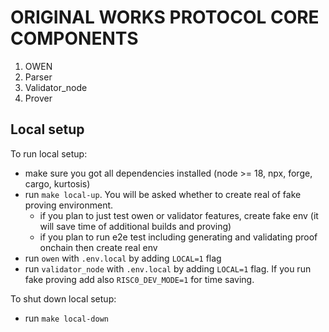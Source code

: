 # ORIGINAL WORKS PROTOCOL CORE COMPONENTS

1. OWEN
1. Parser
1. Validator_node
1. Prover

## Local setup
To run local setup:
- make sure you got all dependencies installed (node >= 18, npx, forge, cargo, kurtosis)
- run `make local-up`. You will be asked whether to create real of fake proving environment.
    - if you plan to just test owen or validator features, create fake env (it will save time of additional builds and proving)
    - if you plan to run e2e test including generating and validating proof onchain then create real env
- run `owen` with `.env.local` by adding `LOCAL=1` flag
- run `validator_node` with `.env.local` by adding `LOCAL=1` flag. If you run fake proving add also `RISC0_DEV_MODE=1` for time saving.

To shut down local setup:
 - run `make local-down`